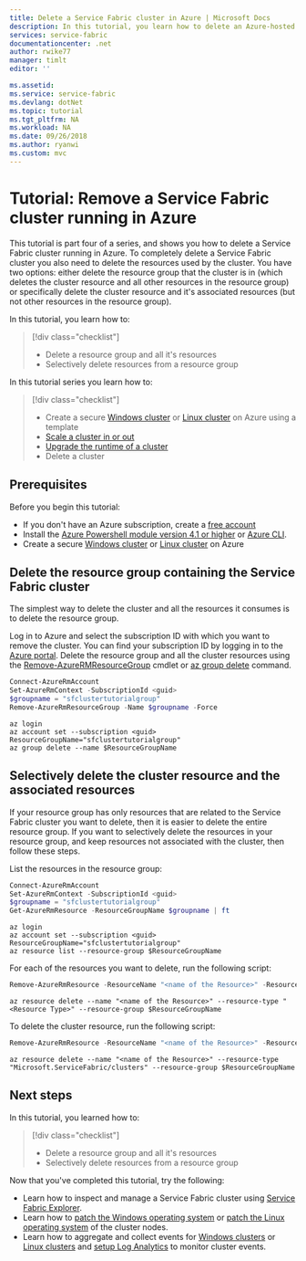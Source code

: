 ```yaml
---
title: Delete a Service Fabric cluster in Azure | Microsoft Docs
description: In this tutorial, you learn how to delete an Azure-hosted Service Fabric cluster and all it's resources. You can delete the resource group containing the cluster or selectively delete resources.
services: service-fabric
documentationcenter: .net
author: rwike77
manager: timlt
editor: ''

ms.assetid:
ms.service: service-fabric
ms.devlang: dotNet
ms.topic: tutorial
ms.tgt_pltfrm: NA
ms.workload: NA
ms.date: 09/26/2018
ms.author: ryanwi
ms.custom: mvc
---
```

# Tutorial: Remove a Service Fabric cluster running in Azure

This tutorial is part four of a series, and shows you how to delete a Service Fabric cluster running in Azure. To completely delete a Service Fabric cluster you also need to delete the resources used by the cluster. You have two options: either delete the resource group that the cluster is in (which deletes the cluster resource and all other resources in the resource group) or specifically delete the cluster resource and it's associated resources (but not other resources in the resource group).

In this tutorial, you learn how to:

> [!div class="checklist"]
> * Delete a resource group and all it's resources
> * Selectively delete resources from a resource group

In this tutorial series you learn how to:
> [!div class="checklist"]
> * Create a secure [Windows cluster](service-fabric-tutorial-create-vnet-and-windows-cluster.md) or [Linux cluster](service-fabric-tutorial-create-vnet-and-linux-cluster.md) on Azure using a template
> * [Scale a cluster in or out](service-fabric-tutorial-scale-cluster.md)
> * [Upgrade the runtime of a cluster](service-fabric-tutorial-upgrade-cluster.md)
> * Delete a cluster

## Prerequisites

Before you begin this tutorial:

* If you don't have an Azure subscription, create a [free account](https://azure.microsoft.com/free/?WT.mc_id=A261C142F)
* Install the [Azure Powershell module version 4.1 or higher](https://docs.microsoft.com/powershell/azure/install-azurerm-ps) or [Azure CLI](/cli/azure/install-azure-cli).
* Create a secure [Windows cluster](service-fabric-tutorial-create-vnet-and-windows-cluster.md) or [Linux cluster](service-fabric-tutorial-create-vnet-and-linux-cluster.md) on Azure

## Delete the resource group containing the Service Fabric cluster
The simplest way to delete the cluster and all the resources it consumes is to delete the resource group.

Log in to Azure and select the subscription ID with which you want to remove the cluster.  You can find your subscription ID by logging in to the [Azure portal](http://portal.azure.com). Delete the resource group and all the cluster resources using the [Remove-AzureRMResourceGroup](/powershell/module/azurerm.resources/remove-azurermresourcegroup) cmdlet or [az group delete](/cli/azure/group?view=azure-cli-latest#az_group_delete) command.

```powershell
Connect-AzureRmAccount
Set-AzureRmContext -SubscriptionId <guid>
$groupname = "sfclustertutorialgroup"
Remove-AzureRmResourceGroup -Name $groupname -Force
```

```azurecli
az login
az account set --subscription <guid>
ResourceGroupName="sfclustertutorialgroup"
az group delete --name $ResourceGroupName
```

## Selectively delete the cluster resource and the associated resources
If your resource group has only resources that are related to the Service Fabric cluster you want to delete, then it is easier to delete the entire resource group. If you want to selectively delete the resources in your resource group, and keep resources not associated with the cluster, then follow these steps.

List the resources in the resource group:

```powershell
Connect-AzureRmAccount
Set-AzureRmContext -SubscriptionId <guid>
$groupname = "sfclustertutorialgroup"
Get-AzureRmResource -ResourceGroupName $groupname | ft
```

```azurecli
az login
az account set --subscription <guid>
ResourceGroupName="sfclustertutorialgroup"
az resource list --resource-group $ResourceGroupName
```

For each of the resources you want to delete, run the following script:

```powershell
Remove-AzureRmResource -ResourceName "<name of the Resource>" -ResourceType "<Resource Type>" -ResourceGroupName $groupname -Force
```

```azurecli
az resource delete --name "<name of the Resource>" --resource-type "<Resource Type>" --resource-group $ResourceGroupName
```

To delete the cluster resource, run the following script:

```powershell
Remove-AzureRmResource -ResourceName "<name of the Resource>" -ResourceType "Microsoft.ServiceFabric/clusters" -ResourceGroupName $groupname -Force
```

```azurecli
az resource delete --name "<name of the Resource>" --resource-type "Microsoft.ServiceFabric/clusters" --resource-group $ResourceGroupName
```

## Next steps

In this tutorial, you learned how to:

> [!div class="checklist"]
> * Delete a resource group and all it's resources
> * Selectively delete resources from a resource group

Now that you've completed this tutorial, try the following:
* Learn how to inspect and manage a Service Fabric cluster using [Service Fabric Explorer](service-fabric-visualizing-your-cluster.md).
* Learn how to [patch the Windows operating system](service-fabric-patch-orchestration-application.md) or [patch the Linux operating system](service-fabric-patch-orchestration-application-linux.md) of the cluster nodes.
* Learn how to aggregate and collect events for [Windows clusters](service-fabric-diagnostics-event-aggregation-wad.md) or [Linux clusters](service-fabric-diagnostics-event-aggregation-lad.md) and [setup Log Analytics](service-fabric-diagnostics-oms-setup.md) to monitor cluster events.